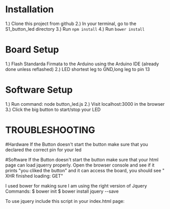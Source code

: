 # Installation
1.) Clone this project from github
2.) In your terminal, go to the S1_button_led directory
3.) Run `npm install`
4.) Run `bower install`


# Board Setup

1.) Flash Standarda Firmata to the Arduino using the Arduino IDE (already done unless reflashed)
2.) LED shortest leg to GND,long leg to pin 13

# Software Setup

1.) Run command: node button_led.js
2.) Visit localhost:3000 in the browser
3.) Click the big button to start/stop your LED

TROUBLESHOOTING
================
#Hardware
If the Button doesn't start the button make sure that you declared the correct pin for your led

#Software
If the Button doesn't start the button make sure that your html page can load jquerry properly. 
Open the browser console and see if it prints "you cliked the button" and it can access the board, 
you should see " XHR finished loading: GET"

I used bower for making sure I am using the right version of Jquery
Commands: 
$ bower init
$ bower install jquery --save

To use jquery include this script in your index.html page: 
<script src="bower_components/jquery/dist/jquery.min.js"></script>


